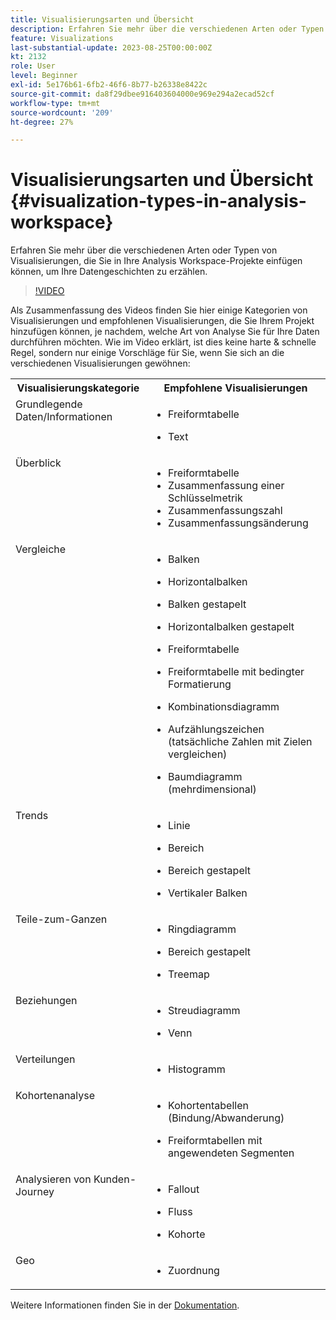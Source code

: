 ```yaml
---
title: Visualisierungsarten und Übersicht
description: Erfahren Sie mehr über die verschiedenen Arten oder Typen von Visualisierungen, die Sie in Ihre Analysis Workspace-Projekte einfügen können, um Ihre Datengeschichten zu erzählen.
feature: Visualizations
last-substantial-update: 2023-08-25T00:00:00Z
kt: 2132
role: User
level: Beginner
exl-id: 5e176b61-6fb2-46f6-8b77-b26338e8422c
source-git-commit: da8f29dbee916403604000e969e294a2ecad52cf
workflow-type: tm+mt
source-wordcount: '209'
ht-degree: 27%

---
```


# Visualisierungsarten und Übersicht {#visualization-types-in-analysis-workspace}

Erfahren Sie mehr über die verschiedenen Arten oder Typen von Visualisierungen, die Sie in Ihre Analysis Workspace-Projekte einfügen können, um Ihre Datengeschichten zu erzählen.

>[!VIDEO](https://video.tv.adobe.com/v/23994/?quality=12&learn=on)

Als Zusammenfassung des Videos finden Sie hier einige Kategorien von Visualisierungen und empfohlenen Visualisierungen, die Sie Ihrem Projekt hinzufügen können, je nachdem, welche Art von Analyse Sie für Ihre Daten durchführen möchten. Wie im Video erklärt, ist dies keine harte &amp; schnelle Regel, sondern nur einige Vorschläge für Sie, wenn Sie sich an die verschiedenen Visualisierungen gewöhnen:

<table style="max-width: 1214px;">
<tr>
    <th>
        Visualisierungskategorie
    </th>
    <th>
        Empfohlene Visualisierungen
    </th>
</tr>
<tr>
  <td style="vertical-align: top;">Grundlegende Daten/Informationen
  </td>

<td style="vertical-align: top;">

* Freiformtabelle
* Text

  </td>
</tr>
<tr>
  <td style="vertical-align: top;">Überblick
  </td>

<td style="vertical-align: top;">

* Freiformtabelle
* Zusammenfassung einer Schlüsselmetrik
* Zusammenfassungszahl
* Zusammenfassungsänderung

</td>
</tr>
<tr>
  <td style="vertical-align: top;">Vergleiche
  </td>

<td style="vertical-align: top;">

* Balken
* Horizontalbalken
* Balken gestapelt
* Horizontalbalken gestapelt
* Freiformtabelle
* Freiformtabelle mit bedingter Formatierung
* Kombinationsdiagramm
* Aufzählungszeichen (tatsächliche Zahlen mit Zielen vergleichen)
* Baumdiagramm (mehrdimensional)

  </td>
</tr>
<tr>
  <td style="vertical-align: top;">Trends
  </td>

<td style="vertical-align: top;">

* Linie
* Bereich
* Bereich gestapelt
* Vertikaler Balken

  </td>
</tr>
<tr>
  <td style="vertical-align: top;">Teile-zum-Ganzen
  </td>

<td style="vertical-align: top;">

* Ringdiagramm
* Bereich gestapelt
* Treemap

  </td>
</tr>
<tr>
  <td style="vertical-align: top;">Beziehungen
  </td>

<td style="vertical-align: top;">

* Streudiagramm
* Venn

  </td>
</tr>
<tr>
  <td style="vertical-align: top;">Verteilungen
  </td>

<td style="vertical-align: top;">

* Histogramm

  </td>
</tr>
<tr>
  <td style="vertical-align: top;">Kohortenanalyse
  </td>

<td style="vertical-align: top;">

* Kohortentabellen (Bindung/Abwanderung)
* Freiformtabellen mit angewendeten Segmenten

  </td>
</tr>
<tr>
  <td style="vertical-align: top;">Analysieren von Kunden-Journey
  </td>

<td style="vertical-align: top;">

* Fallout
* Fluss
* Kohorte

  </td>
</tr>
<tr>
  <td style="vertical-align: top;">Geo
  </td>

<td style="vertical-align: top;">

* Zuordnung

  </td>
</tr>


</table>

Weitere Informationen finden Sie in der [Dokumentation](https://experienceleague.adobe.com/docs/analytics/analyze/analysis-workspace/visualizations/freeform-analysis-visualizations.html?lang=de).
